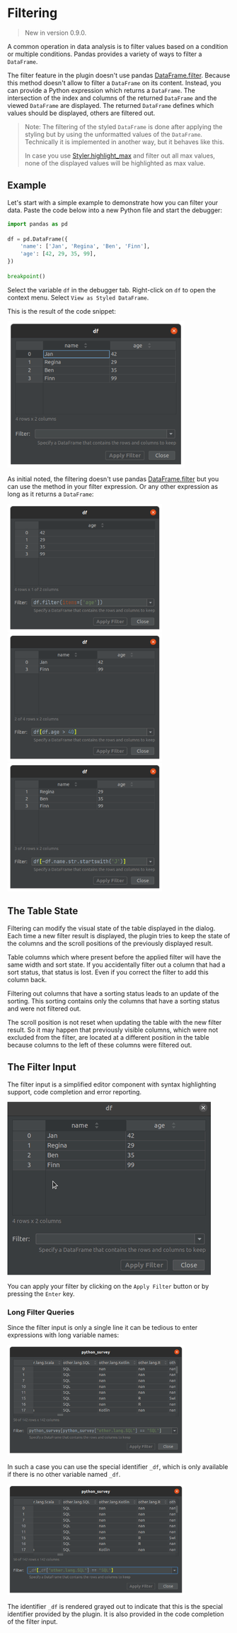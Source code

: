 # Filtering
> New in version 0.9.0.

A common operation in data analysis is to filter values based on a condition or multiple conditions. 
Pandas provides a variety of ways to filter a `DataFrame`.

The filter feature in the plugin doesn't use pandas [DataFrame.filter](https://pandas.pydata.org/pandas-docs/version/1.4/reference/api/pandas.DataFrame.filter.html).
Because this method doesn't allow to filter a `DataFrame` on its content. Instead, you can provide a Python expression which returns a
`DataFrame`. The intersection of the index and columns of the returned `DataFrame` and the viewed `DataFrame` are displayed.
The returned `DataFrame` defines which values should be displayed, others are filtered out.

> Note: The filtering of the styled `DataFrame` is done after applying the styling but by using the unformatted values of the `DataFrame`.
> Technically it is implemented in another way, but it behaves like this.
> 
> In case you use [Styler.highlight_max](https://pandas.pydata.org/docs/reference/api/pandas.io.formats.style.Styler.highlight_max.html) and filter out
> all max values, none of the displayed values will be highlighted as max value.


## Example
Let's start with a simple example to demonstrate how you can filter your data.
Paste the code below into a new Python file and start the debugger:
```python
import pandas as pd

df = pd.DataFrame({
    'name': ['Jan', 'Regina', 'Ben', 'Finn'],
    'age': [42, 29, 35, 99],
})

breakpoint()
```
Select the variable `df` in the debugger tab.
Right-click on `df` to open the context menu. Select `View as Styled DataFrame`.

This is the result of the code snippet:

<img width="400" src="images/filtering/initial_state.png">

As initial noted, the filtering doesn't use pandas [DataFrame.filter](https://pandas.pydata.org/pandas-docs/version/1.4/reference/api/pandas.DataFrame.filter.html)
but you can use the method in your filter expression.
Or any other expression as long as it returns a `DataFrame`:

<img width="350" src="images/filtering/filter_by_dataframe_filter.png">
<img width="350" src="images/filtering/filter_by_logical_operator.png">
<img width="350" src="images/filtering/filter_by_tilde.png">

## The Table State
Filtering can modify the visual state of the table displayed in the dialog.
Each time a new filter result is displayed, the plugin tries to keep the state of the columns and the 
scroll positions of the previously displayed result.

Table columns which where present before the applied filter will have the same width and sort state.
If you accidentally filter out a column that had a sort status, that status is lost.
Even if you correct the filter to add this column back.

Filtering out columns that have a sorting status leads to an update of the sorting.
This sorting contains only the columns that have a sorting status and were not filtered out.

The scroll position is not reset when updating the table with the new filter result.
So it may happen that previously visible columns, which were not excluded from the filter,
are located at a different position in the table because columns to the left of these columns were filtered out.

## The Filter Input
The filter input is a simplified editor component with syntax highlighting support, code completion and error reporting.

![code_completion_and_errors](images/filtering/code_completion_and_errors.gif)

You can apply your filter by clicking on the `Apply Filter` button or by pressing the `Enter` key.

### Long Filter Queries
Since the filter input is only a single line it can be tedious to enter expressions with long variable names:

<img width="400" src="images/filtering/long_query_long.png">

In such a case you can use the special identifier `_df`, which is only available if there is no other variable named `_df`.

<img width="400" src="images/filtering/long_query_short.png">

The identifier `_df` is rendered grayed out to indicate that this is the special identifier provided by the plugin.
It is also provided in the code completion of the filter input.
